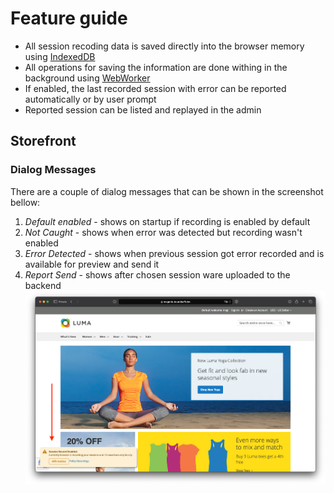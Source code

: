# Feature guide
* All session recoding data is saved directly into the browser memory using [IndexedDB](https://developer.mozilla.org/en-US/docs/Web/API/IndexedDB_API)
* All operations for saving the information are done withing in the background using [WebWorker](https://developer.mozilla.org/en-US/docs/Web/API/Web_Workers_API/Using_web_workers)
* If enabled, the last recorded session with error can be reported automatically or by user prompt
* Reported session can be listed and replayed in the admin
## Storefront
### Dialog Messages
There are a couple of dialog messages that can be shown in the screenshot bellow:
1. *Default enabled* - shows on startup if recording is enabled by default
2. *Not Caught* - shows when error was detected but recording wasn't enabled
3. *Error Detected* - shows when previous session got error recorded and is available for preview and send it
4. *Report Send* - shows after chosen session ware uploaded to the backend
![dialog-messages](./dialog-messages.webp)
